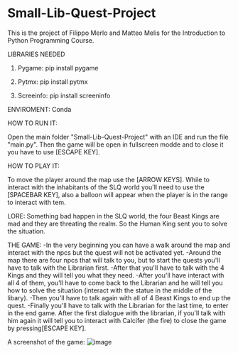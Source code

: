 # Small-Lib-Quest-Project

This is the project of Filippo Merlo and Matteo Melis for the Introduction to Python Programming Course.

LIBRARIES NEEDED

1) Pygame:
    pip install pygame

2) Pytmx:
    pip install pytmx

3) Screeinfo:
    pip install screeninfo
 

ENVIROMENT:
Conda

HOW TO RUN IT:

Open the main folder "Small-Lib-Quest-Project" with an IDE and run the file "main.py". Then the game will be open in fullscreen modde and to close it you have to use [ESCAPE KEY].

HOW TO PLAY IT:

To move the player around the map use the [ARROW KEYS]. While to interact with the inhabitants of the SLQ world you'll need to use the [SPACEBAR KEY], also a balloon will appear when the player is in the range to interact with tem.

LORE:
Something bad happen in the SLQ world, the four Beast Kings are mad and they are threating the realm. So the Human King sent you to solve the situation.

THE GAME:
-In the very beginning you can have a walk around the map and interact with the npcs but the quest will not be activated yet.
-Around the map there are four npcs that will talk to you, but to start the quests you'll have to talk with the Librarian first. 
-After that you'll have to talk with the 4 Kings and they will tell you what they need. 
-After you'll have interact with all 4 of them, you'll have to come back to the Librarian and he will  tell you how to solve the situation (interact with the statue in the middle of the libary).
-Then you'll have to talk again with all of 4 Beast Kings to end up the quest.
-Finally you'll have to talk with the Librarian for the last time, to enter in the end game. After the first dialogue with the librarian, if you'll talk with him again it will tell you to interact with Calcifer (the fire) to close the game by pressing[ESCAPE KEY].

A screenshot of the game:
![image](https://user-images.githubusercontent.com/105349553/212478938-5c6e8a54-9e40-42c5-ba01-80a2de2183e1.png)




